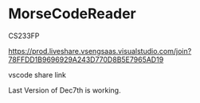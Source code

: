 # MorseCodeReader
CS233FP

https://prod.liveshare.vsengsaas.visualstudio.com/join?78FFDD1B9696929A243D770D8B5E7965AD19

vscode share link

 Last Version of Dec7th is working. 
